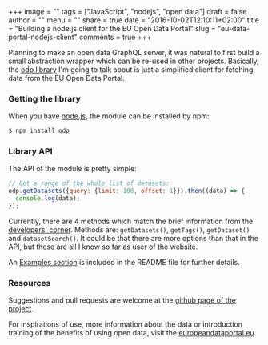 +++
image = ""
tags = ["JavaScript", "nodejs", "open data"]
draft = false
author = ""
menu = ""
share = true
date = "2016-10-02T12:10:11+02:00"
title = "Building a node.js client for the EU Open Data Portal"
slug = "eu-data-portal-nodejs-client"
comments = true
+++

Planning to make an open data GraphQL server, it was natural to first build a small abstraction wrapper which can be re-used in other projects. Basically, the [odp library][1] I'm going to talk about is just a simplified client for fetching data from the EU Open Data Portal.

### Getting the library

When you have [node.js][2], the module can be installed by npm:

```bash
$ npm install odp
```

### Library API

The API of the module is pretty simple:

```js
// Get a range of the whole list of datasets:
odp.getDatasets({query: {limit: 100, offset: 1}}).then((data) => {
  console.log(data);
});
```

Currently, there are 4 methods which match the brief information from the [developers' corner][3]. Methods are: `getDatasets()`, `getTags()`, `getDataset()` and `datasetSearch()`. It could be that there are more options than that in the API, but these are all I know so far as user of the website.

An [Examples section][4] is included in the README file for further details.

### Resources

Suggestions and pull requests are welcome at the [github page of the project][5].

For inspirations of use, more information about the data or introduction training of the benefits of using open data, visit the [europeandataportal.eu][6].

[1]: https://www.npmjs.com/package/odp
[2]: https://nodejs.org/en/
[3]: https://data.europa.eu/euodp/en/developerscorner
[4]: https://github.com/kalinchernev/odp/blob/master/README.md#examples
[5]: https://github.com/kalinchernev/odp
[6]: https://www.europeandataportal.eu/
